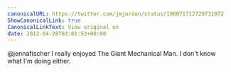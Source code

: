 ```yaml
---
canonicalURL: https://twitter.com/jmjordan/status/196071712729731072
ShowCanonicalLink: true
CanonicalLinkText: View original on
date: 2012-04-28T03:01:53+00:00
---
```

@jennafischer I really enjoyed The Giant Mechanical Man. I don't know what I'm doing either.